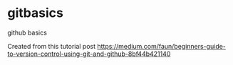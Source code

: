 # gitbasics
github basics

Created from this tutorial post
https://medium.com/faun/beginners-guide-to-version-control-using-git-and-github-8bf44b421140
